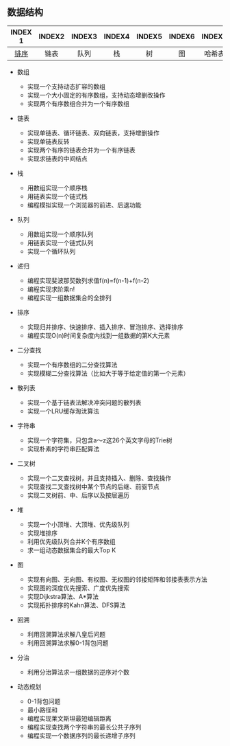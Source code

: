## 数据结构

| INDEX 1 | INDEX2 | INDEX3 | INDEX4 | INDEX5 | INDEX6 | INDEX7 |
| :-----: | :----: | :----: | :----: | :----: | :----: | :----: |
| [排序](https://github.com/Artist-V/MySkillTree/tree/master/%E6%95%B0%E6%8D%AE%E7%BB%93%E6%9E%84/%E6%8E%92%E5%BA%8F) | 链表 | 队列 | 栈 | 树 | 图 | 哈希表 |

* 数组
  * 实现一个支持动态扩容的数组
  * 实现一个大小固定的有序数组，支持动态增删改操作
  * 实现两个有序数组合并为一个有序数组

* 链表
  * 实现单链表、循环链表、双向链表，支持增删操作
  * 实现单链表反转
  * 实现两个有序的链表合并为一个有序链表
  * 实现求链表的中间结点

* 栈
  * 用数组实现一个顺序栈
  * 用链表实现一个链式栈
  * 编程模拟实现一个浏览器的前进、后退功能

* 队列
  * 用数组实现一个顺序队列
  * 用链表实现一个链式队列
  * 实现一个循环队列

* 递归
  * 编程实现斐波那契数列求值f(n)=f(n-1)+f(n-2)
  * 编程实现求阶乘n!
  * 编程实现一组数据集合的全排列

* 排序
  * 实现归并排序、快速排序、插入排序、冒泡排序、选择排序
  * 编程实现O(n)时间复杂度内找到一组数据的第K大元素

* 二分查找
  * 实现一个有序数组的二分查找算法
  * 实现模糊二分查找算法（比如大于等于给定值的第一个元素）

* 散列表
  * 实现一个基于链表法解决冲突问题的散列表
  * 实现一个LRU缓存淘汰算法

* 字符串
  * 实现一个字符集，只包含a～z这26个英文字母的Trie树
  * 实现朴素的字符串匹配算法

* 二叉树
  * 实现一个二叉查找树，并且支持插入、删除、查找操作
  * 实现查找二叉查找树中某个节点的后继、前驱节点
  * 实现二叉树前、中、后序以及按层遍历

* 堆
  * 实现一个小顶堆、大顶堆、优先级队列
  * 实现堆排序
  * 利用优先级队列合并K个有序数组
  * 求一组动态数据集合的最大Top K

* 图
  * 实现有向图、无向图、有权图、无权图的邻接矩阵和邻接表表示方法
  * 实现图的深度优先搜索、广度优先搜索
  * 实现Dijkstra算法、A*算法
  * 实现拓扑排序的Kahn算法、DFS算法

* 回溯
  * 利用回溯算法求解八皇后问题
  * 利用回溯算法求解0-1背包问题

* 分治
  * 利用分治算法求一组数据的逆序对个数

* 动态规划
  * 0-1背包问题
  * 最小路径和
  * 编程实现莱文斯坦最短编辑距离
  * 编程实现查找两个字符串的最长公共子序列
  * 编程实现一个数据序列的最长递增子序列

